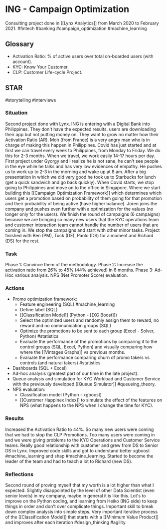 # ING - Campaign Optimization
Consulting project done in [[Lynx Analytics]] from March 2020 to February 2021. 
#fintech #banking #campaign_optimization #machine_learning 
## Glossary
- Activation Ratio: % of active users over total on-boarded users (with account).
- KYC: Know Your Customer.
- CLP: Customer Life-cycle Project.
## STAR
#storytelling #interviews
### Situation
Second project done with Lynx. ING is entering with a Digital Bank into Philippines. They don't have the expected results, users are downloading their app but not putting money on. They want to grow no matter how their Activation Ratio (AR). Moh (from France) is a very angry man who is in charge of making this happen in Philippines. Covid has just started and at first we can travel every week to Philippines, from Monday to Friday. We do this for 2-3 months. When we travel, we work easily 14-17 hours per day. First project under Gyorgy and I realize he is not sane, he can't see people in the eye while he talks and has very low evidences of empathy. He pushes us to work up to 2-3 in the morning and wake up at 8 am. After a big presentation in which we did very good he took us to Starbucks for lunch (get a quick sandwich and go back quickly). When Covid starts, we stop going to Philippines and move on to the office in Singapore. Where we start building this [[Campaign Optimization Framework]] which determines which users get a promotion based on probability of them going for that promotion and their probability of being active (have higher balance). Joren joins the company and pushes even further with a optimization for the values (no longer only for the users). We finish the round of campaigns (6 campaigns) because we are bringing so many new users that the KYC operations team and customer interaction team cannot handle the number of users that are coming in. We stop the campaigns and start with other minor tasks. Project finished with Ben (PM), Tuck (DE), Paolo (DS) for a moment and Richard (DS) for the rest. 
### Task
Phase 1: Convince them of the methodology.
Phase 2: Increase the activation ratio from 26% to 45% (44% achieved) in 6 months.
Phase 3: Ad-Hoc various analysis. NPS (Net Promoter Score) evaluation.
### Actions
- Promo optimization framework:
	- Feature engineering (SQL) #machine_learning 
	- Define label (SQL)
	- [[Classification Model]] (Python - [[XG Boost]])
	- Select the optimized users and randomly assign them to reward, no reward and no communication groups (SQL)
	- Optimize the promotions to be sent to each group (Excel - Solver, Python) #statistics 
	- Evaluate the performance of the promotions by comparing it to the control groups (SQL, Excel, Python) and visually comparing how where the [[Vintages Graphs]] vs previous months. 
	- Evaluate the performance comparing churn of promo takers vs controls (and natural takers) #statistics
- Dashboards (SQL + Excel)
- Ad-hoc analysis (greatest part of our time in the late project).
- Queue analysis and simulation for KYC Workload and Customer Service with the previously developed [[Queue Simulator]] #queueing_theory.
- NPS evaluation:
	- Classification model (Python - xgboost)
	- [[Customer Happinex Index]] to simulate the effect of the features on NPS (what happens to the NPS when I change the time for KYC).
### Results
 Increased the Activation Ratio to 44%. So many new users were coming that we had to stop the CLP Promotions. Too many users were coming in and we were giving problems to the KYC Operations and Customer Service teams. Really good relationship with customer and grew from DS to Senior DS in Lynx. Improved code skills and got to understand better xgboost #machine_learning and shap #machine_learning. Started to become the leader of the team and had to teach a lot to Richard (new DS). 
### Reflections
Second round of proving myself that my worth is a lot higher than what I expected. Slightly disappointed by the level of other Data Scientist (even senior levels) in my company, maybe in general it is like this. Lot's to improve on the Python coding, and learning from Heiko (ING side) to keep things in order and don't over complicate things. Important skill to break down complex analysis into simple steps. Very important iterative process of the [[Classification Model]] that starts with a [[Minimum Value Product]] and improves after each iteration #design_thinking #agility.
